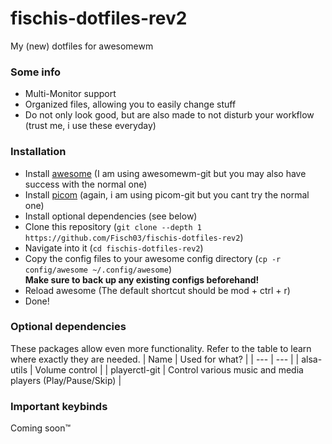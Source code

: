 # fischis-dotfiles-rev2
My (new) dotfiles for awesomewm

### Some info
- Multi-Monitor support
- Organized files, allowing you to easily change stuff
- Do not only look good, but are also made to not disturb your workflow (trust me, i use these everyday)

### Installation
- Install [awesome](https://awesomewm.org/) (I am using awesomewm-git but you may also have success with the normal one)
- Install [picom](https://github.com/yshui/picom) (again, i am using picom-git but you cant try the normal one)
- Install optional dependencies (see below)
- Clone this repository (`git clone --depth 1 https://github.com/Fisch03/fischis-dotfiles-rev2`)
- Navigate into it (`cd fischis-dotfiles-rev2`)
- Copy the config files to your awesome config directory (`cp -r config/awesome ~/.config/awesome`) <br>
  **Make sure to back up any existing configs beforehand!**
- Reload awesome (The default shortcut should be mod + ctrl + r)
- Done! 

### Optional dependencies
These packages allow even more functionality. Refer to the table to learn where exactly they are needed.
| Name | Used for what? |
| --- | --- |
| alsa-utils | Volume control |
| playerctl-git | Control various music and media players (Play/Pause/Skip) |

### Important keybinds
Coming soon™
